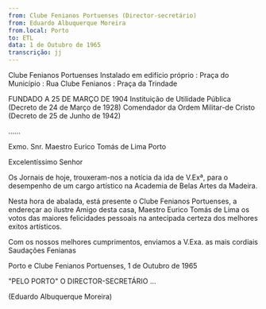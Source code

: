 ```yaml
---
from: Clube Fenianos Portuenses (Director-secretário)
from: Eduardo Albuquerque Moreira
from.local: Porto
to: ETL
data: 1 de Outubro de 1965
transcrição: jj
---
```

Clube Fenianos Portuenses
Instalado em edifício próprio :
Praça do Município : Rua Clube Fenianos : Praça da Trindade

FUNDADO A 25 DE MARÇO DE 1904
Instituição de Utilidade Pública (Decreto de 24 de Março de 1928)
Comendador da Ordem Militar-de Cristo (Decreto de 25 de Junho de 1942)

......

Exmo. Snr.
Maestro Eurico Tomás de Lima
Porto

Excelentíssimo Senhor

Os Jornais de hoje, trouxeram-nos a
notícia da ida de V.Exª, para o desempenho de um
cargo artístico na Academia de Belas Artes da Madeira.

Nesta hora de abalada, está presente
o Clube Fenianos Portuenses, a endereçar ao ilustre
Amigo desta casa, Maestro Eurico Tomás de Lima os
votos das maiores felicidades pessoais na antecipada 
certeza dos melhores exitos artísticos.

Com os nossos melhores cumprimentos,
enviamos a V.Exa. as mais cordiais Saudações Fenianas 

Porto e Clube Fenianos Portuenses, 1 de Outubro de 1965

"PELO PORTO"
O DIRECTOR-SECRETÁRIO
...

(Eduardo Albuquerque Moreira)
